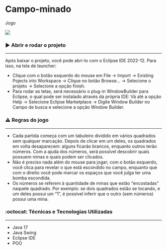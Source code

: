 # Campo-minado
Jogo
<p>
<img src="https://img.shields.io/badge/STATUS-COMPLETO-green"/>
</p>

### :arrow_forward: Abrir e rodar o projeto
---
Após baixar o projeto, você pode abri-lo com o Eclipse IDE 2022-12. Para isso, na tela de launcher:
- Clique com o botão esquerdo do mouse em File -> Import -> Existing Pojects into Workspace -> Clique no botão Browse... 
-> Selecione o projeto -> Selecione a opção finish.
- Para rodar as telas, será necessário o plug-in WindowBuilder para Eclipse, o qual pode ser instalado através da própria IDE: 
Vá até a opção Help -> Selecione Eclipse Marketplace -> Digite Window Builder no Campo de busca e selecione a opção Window Builder.

###  ⚠️ Regras do jogo 
---
- Cada partida começa com um tabuleiro dividido em vários quadrados sem qualquer marcação. Depois de clicar em um deles, os quadrados em volta desaparecem: alguns ficarão brancos, enquanto outros terão números. Com a ajuda dos números, será possível descobrir quais possuem minas e quais podem ser clicados.
- Não é preciso nada além do mouse para jogar; com o botão esquerdo, você clica para revelar o que está escondido no campo, enquanto que com o direito você pode marcar os espaços que você julga ter uma bomba escondida.
- Os números se referem à quantidade de minas que estão “encostadas” naquele quadrado. Por exemplo: se dois quadrados estão se tocando, e um deles possui um “1”, é possível inferir que o outro (sem números) possui uma mina.

###  :octocat: Técnicas e Tecnologias Utilizadas
---
- Java 17
- Java Swing
- Eclipse IDE
- POO

